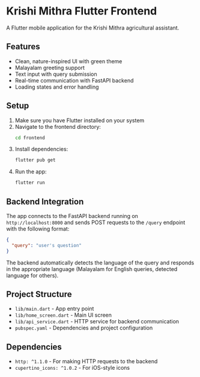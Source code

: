 # Krishi Mithra Flutter Frontend

A Flutter mobile application for the Krishi Mithra agricultural assistant.

## Features

- Clean, nature-inspired UI with green theme
- Malayalam greeting support
- Text input with query submission
- Real-time communication with FastAPI backend
- Loading states and error handling

## Setup

1. Make sure you have Flutter installed on your system
2. Navigate to the frontend directory:
   ```bash
   cd frontend
   ```
3. Install dependencies:
   ```bash
   flutter pub get
   ```
4. Run the app:
   ```bash
   flutter run
   ```

## Backend Integration

The app connects to the FastAPI backend running on `http://localhost:8000` and sends POST requests to the `/query` endpoint with the following format:

```json
{
  "query": "user's question"
}
```

The backend automatically detects the language of the query and responds in the appropriate language (Malayalam for English queries, detected language for others).

## Project Structure

- `lib/main.dart` - App entry point
- `lib/home_screen.dart` - Main UI screen
- `lib/api_service.dart` - HTTP service for backend communication
- `pubspec.yaml` - Dependencies and project configuration

## Dependencies

- `http: ^1.1.0` - For making HTTP requests to the backend
- `cupertino_icons: ^1.0.2` - For iOS-style icons

